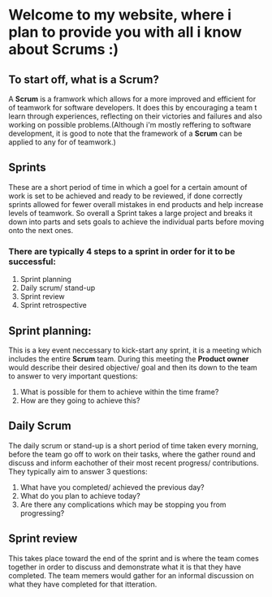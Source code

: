 # Welcome to my website, where i plan to provide you with all i know about **Scrums** :)

## To start off, what is a Scrum?

A **Scrum** is a framwork which allows for a more improved and efficient for of teamwork for software developers. It does this by encouraging a team t learn through experiences, reflecting on their victories and failures and also working on possible problems.(Although i'm mostly reffering to software development, it is good to note that the framework of a **Scrum** can be applied to any for of teamwork.)

## Sprints

These are a short period of time in which a goel for a certain amount of work is set to be achieved and ready to be reviewed, if done correctly sprints allowed for fewer overall mistakes in end products and help increase levels of teamwork. So overall a Sprint takes a large project and breaks it down into parts and sets goals to achieve the individual parts before moving onto the next ones.
### There are typically 4 steps to a sprint in order for it to be successful:
1. Sprint planning
2. Daily scrum/ stand-up
3. Sprint review
4. Sprint retrospective
 
## Sprint planning:

This is a key event neccessary to kick-start any sprint, it is a meeting which includes the entire **Scrum** team. During this meeting the **Product owner** would describe their desired objective/ goal and then its down to the team to answer to very important questions:
1. What is possible for them to achieve within the time frame?
2. How are they going to achieve this?

## Daily Scrum

The daily scrum or stand-up is a short period of time taken every morning, before the team go off to work on their tasks, where the gather round and discuss and inform eachother of their most recent progress/ contributions. They typically aim to answer 3 questions:
1. What have you completed/ achieved the previous day?
2. What do you plan to achieve today?
3. Are there any complications which may be stopping you from progressing?

## Sprint review

This takes place toward the end of the sprint and is where the team comes together in order to discuss and demonstrate what it is that they have completed. The team memers would gather for an informal discussion on what they have completed for that itteration.

